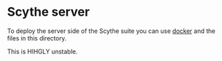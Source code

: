 # Scythe server

To deploy the server side of the Scythe suite you can use
[docker](https://www.docker.com/) and the files in this directory.

This is HIHGLY unstable.
